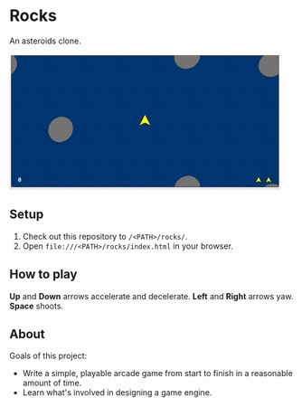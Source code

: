 # Rocks

An asteroids clone.

![Demo animation](assets/rocks.gif)

## Setup

1. Check out this repository to `/<PATH>/rocks/`.
2. Open `file:///<PATH>/rocks/index.html` in your browser.

## How to play

**Up** and **Down** arrows accelerate and decelerate.
**Left** and **Right** arrows yaw.
**Space** shoots.

## About

Goals of this project:

- Write a simple, playable arcade game from start to finish in a reasonable amount of time.
- Learn what's involved in designing a game engine.
